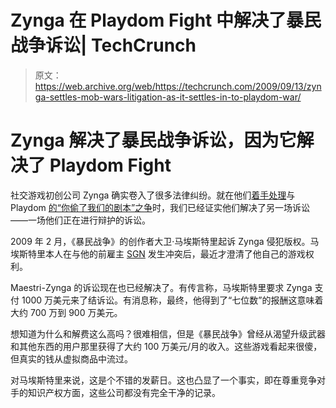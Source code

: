 # Zynga 在 Playdom Fight 中解决了暴民战争诉讼| TechCrunch

> 原文：<https://web.archive.org/web/https://techcrunch.com/2009/09/13/zynga-settles-mob-wars-litigation-as-it-settles-in-to-playdom-war/>

# Zynga 解决了暴民战争诉讼，因为它解决了 Playdom Fight

社交游戏初创公司 Zynga 确实卷入了很多法律纠纷。就在他们[着手处理](https://web.archive.org/web/20230327202754/https://techcrunch.com/2009/09/10/zynga-accuses-playdom-of-stealing-trade-secrets-judge-issues-temporary-restraining-order/)与 Playdom [的“你偷了我们的剧本”之争](https://web.archive.org/web/20230327202754/https://techcrunch.com/2009/09/11/yeah-but-did-you-steal-the-zynga-playbook-playdom/)时，我们已经证实他们解决了另一场诉讼——一场他们正在进行辩护的诉讼。

2009 年 2 月，《暴民战争》的创作者大卫·马埃斯特里起诉 Zynga 侵犯版权。马埃斯特里本人在与他的前雇主 [SGN](https://web.archive.org/web/20230327202754/http://www.sgn.com/) 发生冲突后，最近才澄清了他自己的游戏权利。

Maestri-Zynga 的诉讼现在也已经解决了。有传言称，马埃斯特里要求 Zynga 支付 1000 万美元来了结诉讼。有消息称，最终，他得到了“七位数”的报酬这意味着大约 700 万到 900 万美元。

想知道为什么和解费这么高吗？很难相信，但是《暴民战争》曾经从渴望升级武器和其他东西的用户那里获得了大约 100 万美元/月的收入。这些游戏看起来很傻，但真实的钱从虚拟商品中流过。

对马埃斯特里来说，这是个不错的发薪日。这也凸显了一个事实，即在尊重竞争对手的知识产权方面，这些公司都没有完全干净的记录。